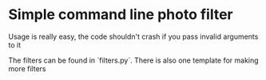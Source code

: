 # Simple command line photo filter

<p>Usage is really easy, the code shouldn't crash if you pass invalid arguments to it</p>
<p>The filters can be found in `filters.py`. There is also one template for making more filters</p>
